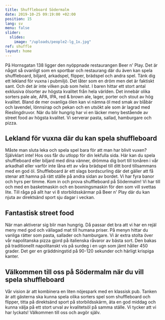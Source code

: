 ```yaml
---
title: Shuffleboard Södermalm
date: 2019-10-25 09:19:00 +02:00
position: 15
lang: sv
menu: false
slider:
  slides:
    image: "/uploads/people2-lg_1x.jpg"
ref: shuffle
layout: home
---
```


På Hornsgatan 138 ligger den nyöppnade restaurangen Beer n' Play. Det är något så ovanligt som en sportbar och restaurang där du även kan spela shuffleboard, biljard, arkadspel, flipper, brädspel och andra spel. Tänk dig ett lekland för vuxna i pubmiljö. Det låter som en dröm men det är faktiskt sant. Och det är inte vilken pub som helst. I baren hittar ett stort antal exklusiva ölsorter av högsta kvalitet från hela världen. Det innebär olika sorters pale ale, APA, IPA, red & brown ale, lager, porter och stout av hög kvalitet. Bland de mer ovanliga ölen kan vi nämna öl med smak av blåbär och lavendel, lönnsirap och pekan och en utsökt ale som är lagrad med Rieslingdruvor.
När du blir hungrig har vi en läcker meny bestående av street food av högsta kvalitet. Vi serverar pasta, sallad, hamburgare och pizza.

## Lekland för vuxna där du kan spela shuffleboard

Måste man sluta leka och spela spel bara för att man har blivit vuxen? Självklart inte! Hos oss får du utlopp för din lekfulla sida. Här kan du spela shuffleboard eller biljard med dina vänner, drömma dig bort till tonåren i vår arkadhall eller varför inte låna ett av våra brädspel till ditt bord tillsammans med en god öl.
Shuffleboard är ett slags bordscurling där det gäller att få stenar att hamna på rätt ställe på andra sidan av bordet. Vi har fyra banor och hyrs per timme. Kom in och prova shuffleboard på Södermalm!
Vi har till och med en basketmaskin och en boxningsmaskin för den som vill svettas lite. Till råga på allt har vi 8 storbildsskärmar på Beer n' Play där du kan njuta av direktsänd sport sju dagar i veckan.

## Fantastisk street food

När man aktiverar sig blir man hungrig. Då passar det bra att vi har en rejäl meny med god och vällagad mat till humana priser. På menyn hittar du vanliga rätter som pasta, sallader och hamburgare. Vi är extra stolta över vår napolitanska pizza gjord på italienska råvaror av bästa sort. Den bakas på traditionellt napolitanskt vis på surdeg i en ugn som jämt håller 450 grader. Det ger en gräddningstid på 90-120 sekunder och härligt krispiga kanter.

## Välkommen till oss på Södermalm när du vill spela shuffleboard

Vår vision är att kombinera en liten nöjespark med en klassisk pub. Tanken är att gästerna ska kunna spela olika sorters spel som shuffleboard och flipper, titta på direktsänd sport på storbildsskärm, äta en god middag och kunna välja på ett stort urval av kvalitetsöl på samma ställe. Vi tycker att vi har lyckats! Välkommen till oss och avgör själv.
